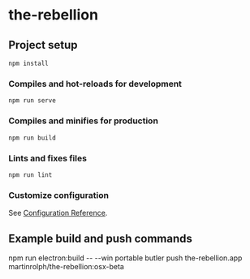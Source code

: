 # the-rebellion

## Project setup
```
npm install
```

### Compiles and hot-reloads for development
```
npm run serve
```

### Compiles and minifies for production
```
npm run build
```

### Lints and fixes files
```
npm run lint
```

### Customize configuration
See [Configuration Reference](https://cli.vuejs.org/config/).


## Example build and push commands

npm run electron:build -- --win portable
butler push the-rebellion.app martinrolph/the-rebellion:osx-beta
